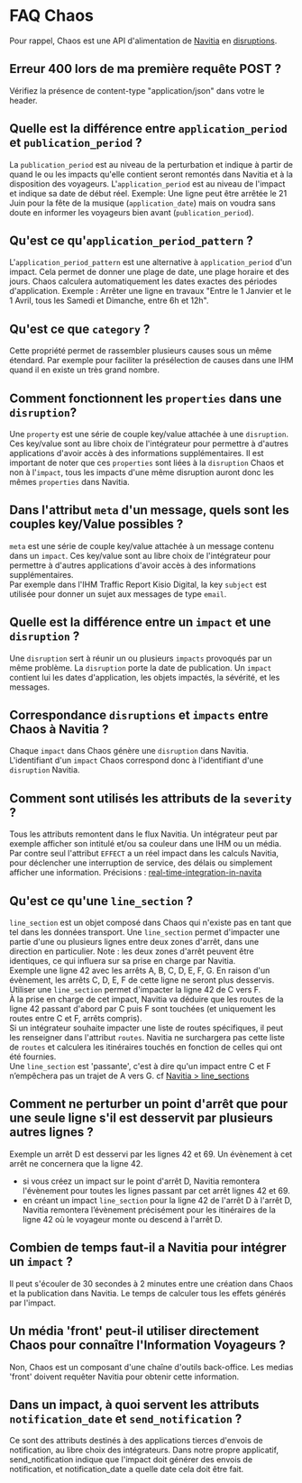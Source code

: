 # FAQ Chaos

Pour rappel, Chaos est une API d'alimentation de  [Navitia](https://github.com/CanalTP/navitia) en [disruptions](http://doc.navitia.io/#traffic-reports).
## Erreur 400 lors de ma première requête POST ?
Vérifiez la présence de content-type "application/json" dans votre le header.

## Quelle est la différence entre `application_period` et `publication_period` ?
La `publication_period` est au niveau de la perturbation et indique à partir de quand le ou les impacts qu'elle contient seront remontés dans Navitia et à la disposition des voyageurs.
L'`application_period` est au niveau de l'impact et indique sa date de début réel.
Exemple: Une ligne peut être arrêtée le 21 Juin pour la fête de la musique (`application_date`) mais on voudra sans doute en informer les voyageurs bien avant (`publication_period`).

## Qu'est ce qu'`application_period_pattern` ?
L'`application_period_pattern` est une alternative à `application_period` d'un impact.
Cela permet de donner une plage de date, une plage horaire et des jours. Chaos calculera automatiquement les dates exactes des périodes d'application.
Exemple : Arrêter une ligne en travaux "Entre le 1 Janvier et le 1 Avril, tous les Samedi et Dimanche, entre 6h et 12h".

## Qu'est ce que `category` ?
Cette propriété permet de rassembler plusieurs causes sous un même étendard.
Par exemple pour faciliter la présélection de causes dans une IHM quand il en existe un très grand nombre.

## Comment fonctionnent les `properties` dans une `disruption`?
Une `property` est une série de couple key/value attachée à une `disruption`.
Ces key/value sont au libre choix de l'intégrateur pour permettre à d'autres applications d'avoir accès à des informations supplémentaires.
Il est important de noter que ces `properties` sont liées à la `disruption` Chaos et non à l'`impact`, tous les impacts d'une même disruption auront donc les mêmes `properties` dans Navitia.

## Dans l'attribut `meta` d'un message, quels sont les couples key/Value possibles ?
`meta` est une série de couple key/value attachée à un message contenu dans un `impact`.
Ces key/value sont au libre choix de l'intégrateur pour permettre à d'autres applications d'avoir accès à des informations supplémentaires.
<br>Par exemple dans l'IHM Traffic Report Kisio Digital, la key `subject` est utilisée pour donner un sujet aux messages de type `email`.

## Quelle est la différence entre un `impact` et une `disruption` ?
Une `disruption` sert à réunir un ou plusieurs `impacts` provoqués par un même problème.
La `disruption` porte la date de publication. Un `impact` contient lui les dates d'application, les objets impactés, la sévérité, et les messages.

## Correspondance `disruptions` et `impacts` entre Chaos à Navitia ?
Chaque `impact` dans Chaos génère une `disruption` dans Navitia.
<br>L'identifiant d'un `impact` Chaos correspond donc à l'identifiant d'une `disruption` Navitia.

## Comment sont utilisés les attributs de la `severity` ?
Tous les attributs remontent dans le flux Navitia. Un intégrateur peut par exemple afficher son intitulé et/ou sa couleur dans une IHM ou un média.<br>
Par contre seul l'attribut `EFFECT` a un réel impact dans les calculs Navitia, pour déclencher une interruption de service, des délais ou simplement afficher une information. Précisions : [real-time-integration-in-navita](http://doc.navitia.io/#real-time-integration-in-navita) 


## Qu'est ce qu'une `line_section` ?
`line_section` est un objet composé dans Chaos qui n'existe pas en tant que tel dans les données transport.
Une `line_section` permet d'impacter une partie d'une ou plusieurs lignes entre deux zones d'arrêt, dans une direction en particulier. Note : les deux zones d'arrêt peuvent être identiques, ce qui influera sur sa prise en charge par Navitia.
<br>Exemple une ligne 42 avec les arrêts A, B, C, D, E, F, G. En raison d'un évènement, les arrêts C, D, E, F de cette ligne ne seront plus desservis.
Utiliser une `line_section` permet d'impacter la ligne 42 de C vers F.
<br>À la prise en charge de cet impact, Navitia va déduire que les routes de la ligne 42 passant d'abord par C puis F sont touchées (et uniquement les routes entre C et F, arrêts compris).
<br>Si un intégrateur souhaite impacter une liste de routes spécifiques, il peut les renseigner dans l'attribut `routes`. Navitia ne surchargera pas cette liste de `routes` et calculera les itinéraires touchés en fonction de celles qui ont été fournies.
<br>Une `line_section` est 'passante', c'est à dire qu'un impact entre C et F n’empêchera pas un trajet de A vers G. cf [Navitia > line_sections](https://github.com/CanalTP/navitia/blob/dev/documentation/rfc/line_sections.md)

## Comment ne perturber un point d'arrêt que pour une seule ligne s'il est desservit par plusieurs autres lignes ?
Exemple un arrêt D est desservi par les lignes 42 et  69. Un évènement à cet arrêt ne concernera que la ligne 42.
- si vous créez un impact sur le point d'arrêt D, Navitia remontera l'évènement pour toutes les lignes passant par cet arrêt lignes 42 et  69.
- en créant un impact `line_section` pour la ligne 42 de l'arrêt D à l'arrêt D, Navitia remontera l’évènement précisément pour les itinéraires de la ligne 42 où le voyageur monte ou descend à l'arrêt D.

## Combien de temps faut-il a Navitia pour intégrer un `impact` ?
Il peut s'écouler de 30 secondes à 2 minutes entre une création dans Chaos et la publication dans Navitia. Le temps de calculer tous les effets générés par l'impact.

## Un média 'front' peut-il utiliser directement Chaos pour connaître l'Information Voyageurs ?
Non, Chaos est un composant d'une chaîne d'outils back-office. Les medias 'front' doivent requêter Navitia pour obtenir cette information.

## Dans un impact, à quoi servent les attributs `notification_date` et `send_notification` ?
Ce sont des attributs destinés à des applications tierces d'envois de notification, au libre choix des intégrateurs.
Dans notre propre applicatif, send_notification indique que l'impact doit générer des envois de notification, et notification_date a quelle date cela doit être fait.